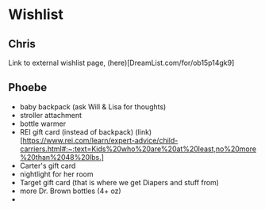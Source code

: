 
# Wishlist

## Chris
Link to external wishlist page, (here)[DreamList.com/for/ob15p14gk9]


## Phoebe
- baby backpack (ask Will & Lisa for thoughts)
- stroller attachment
- bottle warmer
- REI gift card (instead of backpack) (link)[https://www.rei.com/learn/expert-advice/child-carriers.html#:~:text=Kids%20who%20are%20at%20least,no%20more%20than%2048%20lbs.]
- Carter's gift card
- nightlight for her room
- Target gift card (that is where we get Diapers and stuff from)
- more Dr. Brown bottles (4+ oz)
- 

